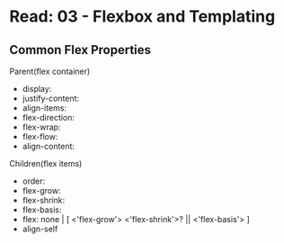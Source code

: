 # Read: 03 - Flexbox and Templating

## Common Flex Properties

Parent(flex container)  
- display: 
- justify-content:
- align-items:
- flex-direction:
- flex-wrap:
- flex-flow: 
- align-content:


Children(flex items)
- order:
- flex-grow:
- flex-shrink:
- flex-basis: 
- flex: none | [ <'flex-grow'> <'flex-shrink'>? || <'flex-basis'> ]
- align-self
